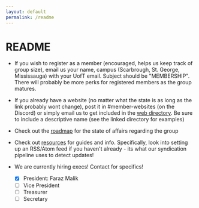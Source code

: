 ```yaml
---
layout: default
permalink: /readme
---
```


# README

- If you wish to register as a member (encouraged, helps us keep track of group size), email us your name, campus (Scarbrough, St. George, Mississauga) with your UofT email. Subject should be "MEMBERSHIP". There will probably be more perks for registered members as the group matures. 

- If you already have a website (no matter what the state is as long as the link probably wont change), post it in 
#⁠member-websites (on the Discord) or simply email us to get included in the [web directory](/dir). Be sure to include a descriptive name (see the linked directory for examples)

- Check out the [roadmap](/roadmap) for the state of affairs regarding the group

- Check out [resources](/resources) for guides and info. Specifically, look into setting up an RSS/Atom feed if you haven't already - its what our syndication pipeline uses to detect updates!

- We are currently hiring execs! Contact for specifics!
    - [x] President: Faraz Malik
    - [ ] Vice President
    - [ ] Treasurer
    - [ ] Secretary